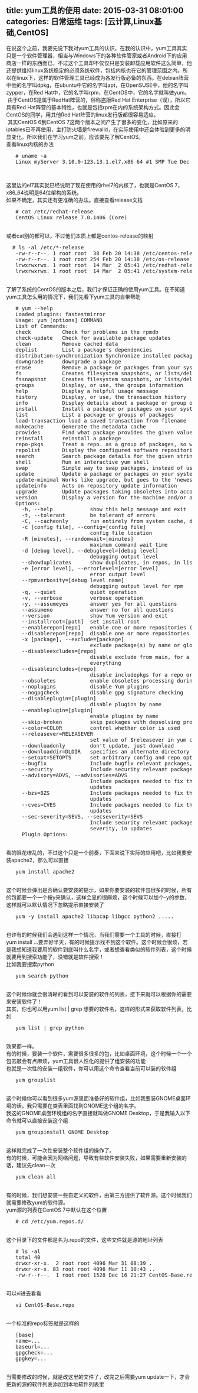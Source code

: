 title: yum工具的使用
date: 2015-03-31 08:01:00
categories: 日常运维
tags: [云计算,Linux基础,CentOS]
---
在说这个之前，我要先说下我对yum工具的认识，在我的认识中，yum工具其实只是一个软件管理器，相当与Windows下的各种软件管家或者Android下的应用商店一样的东西而已，不过这个工具却不仅仅只是安装卸载应用软件这么简单，他还提供维持linux系统稳定的必须系统软件，包括内核也在它的管理范围之内。所以在linux下，这样的软件管理工具已经成为各发行版必备的东西。在debian阵营中他的名字叫dpkg，在ubuntu中它的名字叫apt，在OpenSUSE中，他的名字叫zypper，在Red Hat中，它的名字叫rpm，在CentOS中，它的名字就叫做yum。<br />
&nbsp;由于CentOS是属于RedHat阵营的，俗称盗版Red Hat Enterprise（误），所以它具有Red Hat阵营的基本特性，也就是包括rpm在内的系统架构方式。因此会CentOS的同学，用其他Red Hat阵营的linux发行版都很容易适应。<br />
&nbsp;其实CentOS 6到CentOS 7这两个版本之间产生了很多的变化，比如原来的iptables已不再使用，主打防火墙是firewalld，在实际使用中还会体验到更多的明显变化。所以我们在学习yum之前，应该要先了解CentOS。<br />
查看linux内核的办法<br />
<pre class="brush:bash; toolbar:false;">   # uname -a
   Linux myServer 3.10.0-123.13.1.el7.x86_64 #1 SMP Tue Dec 9 23:06:09 UTC 2014 x86_64 x86_64 x86_64 GNU/Linux</pre>
<!--more--><br />
这里边的el7其实就已经说明了现在使用的rhel7的内核了，也就是CentOS 7，x86_64说明是64位架构的系统。<br />
如果不确定，其实还有更准确的办法。直接查看release文档<br />
<pre class="brush:bash; toolbar:false;">   # cat /etc/redhat-release 
   CentOS Linux release 7.0.1406 (Core) </pre>
<br />
或者cat别的都可以，不过他们本质上都是centos-release的映射<br />
<pre class="brush:bash; toolbar:false;">  # ls -al /etc/*-release
   -rw-r--r--. 1 root root  38 Feb 20 14:38 /etc/centos-release
   -rw-r--r--. 1 root root 254 Feb 20 14:38 /etc/os-release
   lrwxrwxrwx. 1 root root  14 Mar  2 05:41 /etc/redhat-release -&amp;gt; centos-release
   lrwxrwxrwx. 1 root root  14 Mar  2 05:41 /etc/system-release -&amp;gt; centos-release</pre>
<br />
了解了系统的CentOS的版本之后，我们才保证正确的使用yum工具。在不知道yum工具怎么用的情况下，我们先看下yum工具的自带帮助<br />
<pre class="brush:bash; toolbar:false;">   # yum --help
   Loaded plugins: fastestmirror
   Usage: yum [options] COMMAND
   List of Commands:
   check          Check for problems in the rpmdb
   check-update   Check for available package updates
   clean          Remove cached data
   deplist        List a package's dependencies
   distribution-synchronization Synchronize installed packages to the latest available versions
   downgrade      downgrade a package
   erase          Remove a package or packages from your system
   fs             Creates filesystem snapshots, or lists/deletes current snapshots.
   fssnapshot     Creates filesystem snapshots, or lists/deletes current snapshots.
   groups         Display, or use, the groups information
   help           Display a helpful usage message
   history        Display, or use, the transaction history
   info           Display details about a package or group of packages
   install        Install a package or packages on your system
   list           List a package or groups of packages
   load-transaction load a saved transaction from filename
   makecache      Generate the metadata cache
   provides       Find what package provides the given value
   reinstall      reinstall a package
   repo-pkgs      Treat a repo. as a group of packages, so we can install/remove all of them
   repolist       Display the configured software repositories
   search         Search package details for the given string
   shell          Run an interactive yum shell
   swap           Simple way to swap packages, instead of using shell
   update         Update a package or packages on your system
   update-minimal Works like upgrade, but goes to the 'newest' package match which fixes a problem that affects your system
   updateinfo     Acts on repository update information
   upgrade        Update packages taking obsoletes into account
   version        Display a version for the machine and/or available repos.
   Options:
     -h, --help            show this help message and exit
     -t, --tolerant        be tolerant of errors
     -C, --cacheonly       run entirely from system cache, don't update cache
     -c [config file], --config=[config file]
                           config file location
     -R [minutes], --randomwait=[minutes]
                           maximum command wait time
     -d [debug level], --debuglevel=[debug level]
                           debugging output level
     --showduplicates      show duplicates, in repos, in list/search commands
     -e [error level], --errorlevel=[error level]
                           error output level
     --rpmverbosity=[debug level name]
                           debugging output level for rpm
     -q, --quiet           quiet operation
     -v, --verbose         verbose operation
     -y, --assumeyes       answer yes for all questions
     --assumeno            answer no for all questions
     --version             show Yum version and exit
     --installroot=[path]  set install root
     --enablerepo=[repo]   enable one or more repositories (wildcards allowed)
     --disablerepo=[repo]  disable one or more repositories (wildcards allowed)
     -x [package], --exclude=[package]
                           exclude package(s) by name or glob
     --disableexcludes=[repo]
                           disable exclude from main, for a repo or for
                           everything
     --disableincludes=[repo]
                           disable includepkgs for a repo or for everything
     --obsoletes           enable obsoletes processing during updates
     --noplugins           disable Yum plugins
     --nogpgcheck          disable gpg signature checking
     --disableplugin=[plugin]
                           disable plugins by name
     --enableplugin=[plugin]
                           enable plugins by name
     --skip-broken         skip packages with depsolving problems
     --color=COLOR         control whether color is used
     --releasever=RELEASEVER
                           set value of $releasever in yum config and repo files
     --downloadonly        don't update, just download
     --downloaddir=DLDIR   specifies an alternate directory to store packages
     --setopt=SETOPTS      set arbitrary config and repo options
     --bugfix              Include bugfix relevant packages, in updates
     --security            Include security relevant packages, in updates
     --advisory=ADVS, --advisories=ADVS
                           Include packages needed to fix the given advisory, in
                           updates
     --bzs=BZS             Include packages needed to fix the given BZ, in
                           updates
     --cves=CVES           Include packages needed to fix the given CVE, in
                           updates
     --sec-severity=SEVS, --secseverity=SEVS
                           Include security relevant packages matching the
                           severity, in updates
     Plugin Options:</pre>
<br />
看的眼花缭乱的，不过这个只是一个前奏，下面来说下实际的应用吧，比如我要安装apache2，那么可以直接<br />
<pre class="brush:bash; toolbar:false;">   yum install apache2</pre>
<br />
这个时候会弹出是否确认要安装的提示，如果你要安装的软件包很多的时候，所有的包都要一个一个按y来确认，这样会显的很麻烦，这个时候可以加个-y的参数，这样就可以默认情况下忽略提示直接安装了<br />
<pre class="brush:bash; toolbar:false;">   yum -y install apache2 libpcap libgcc python2 .....</pre>
<br />
也许有的时候我们会遇到这样一个情况，当我们需要一个工具的时候，直接打yum install ...要弄好半天，有的时候提示找不到这个软件。这个时候会很烦，若是我想知道我要用的软件到底叫什么名字，或者想查看类似的软件列表，这个时候就要用到搜索功能了，没错就是软件搜索！<br />
比如我要搜索python<br />
<pre class="brush:bash; toolbar:false;">   yum search python</pre>
<br />
这个时候你就会很清晰的看到可以安装的软件的列表，接下来就可以根据你的需要来安装软件了！<br />
其实，你也可以用yum list | grep 想要的软件名，这样的形式来获取软件列表，比如<br />
<pre class="brush:bash; toolbar:false;">   yum list | grep python</pre>
<br />
效果都一样。<br />
有的时候，要装一个软件，需要很多很多的包，比如桌面环境，这个时候一个一个包去敲会有点麻烦，yum工具很人性化的提供了组安装的功能<br />
也就是一次性的安装一组软件，你可以用这个命令查看当前可以装的软件组<br />
<pre class="brush:bash; toolbar:false;">   yum grouplist</pre>
<br />
这个时候你可以看到很多yum源里面准备好的软件组，比如我要装GNOME桌面环境的话，我只需要在类表里面找到GNOME这个组的名字。<br />
我这的GNOME桌面环境组的名字直接就叫做GNOME Desktop，于是我输入以下命令就可以直接安装这个组<br />
<pre class="brush:bash; toolbar:false;">   yum groupinstall GNOME Desktop</pre>
<br />
这样就完成了一次性安装整个软件组的操作了。<br />
有的时候，可能会因为网络问题，导致有些软件安装失败，如果需要重新安装的话，建议先clean一次<br />
<pre class="brush:bash; toolbar:false;">   yum clean all</pre>
<br />
有的时候，我们想安装一些自定义的软件，由第三方提供了软件源。这个时候我们就需要修改yum的软件源。<br />
yum源的列表在CentOS 7中默认在这个位置<br />
<pre class="brush:bash; toolbar:false;">   # cd /etc/yum.repos.d/</pre>
<br />
这个目录下的文件都是名为.repo的文件，这些文件就是源的地址列表<br />
<pre class="brush:bash; toolbar:false;">   # ls -al
   total 40
   drwxr-xr-x.  2 root root 4096 Mar 31 08:39 .
   drwxr-xr-x. 83 root root 4096 Mar 11 10:43 ..
   -rw-r--r--.  1 root root 1528 Dec 16 21:27 CentOS-Base.repo</pre>
<br />
可以vi进去看看<br />
<pre class="brush:bash; toolbar:false;">   vi CentOS-Base.repo</pre>
<br />
一个标准的repo标签就是这样的<br />
<pre class="brush:bash; toolbar:false;">   [base]
   name=...
   baseurl=...
   gpgcheck=...
   gpgkey=...</pre>
<br />
当需要修改的时候，就是改这里的文件了，改完之后需要yum update一下，才会把新的源的软件列表添加到本地软件列表里<br />